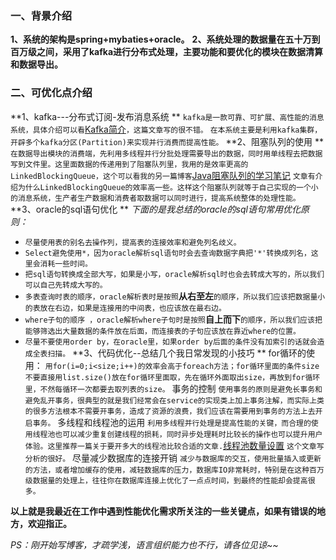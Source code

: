 ### 一、背景介绍
**1、系统的架构是spring+mybaties+oracle。**
**2、系统处理的数据量在五十万到百万级之间，采用了kafka进行分布式处理，主要功能和要优化的模块在数据清算和数据导出。**

### 二、可优化点介绍
**1、kafka---分布式订阅-发布消息系统 **
`kafka是一款可靠、可扩展、高性能的消息系统，具体介绍可以看`[Kafka简介](https://www.cnblogs.com/BYRans/p/6054930.html)`，这篇文章写的很不错。`
`在本系统主要是利用kafka集群，开辟多个kafka分区(Partition)来实现并行消费而提高性能。`
**2、阻塞队列的使用 **
`在数据导出模块的消费端，先利用多线程并行分批处理需要导出的数据，同时用单线程去把数据写到文件里。这里面数据的传递用到了阻塞队列里，我用的是效率更高的LinkedBlockingQueue，这个可以看我的另一篇博客`[Java阻塞队列的学习笔记](https://blog.csdn.net/peerless_fu/article/details/80663079) `文章有介绍为什么LinkedBlockingQueue的效率高一些。这样这个阻塞队列就等于自己实现的一个小的消息系统，生产者生产数据和消费者取数据可以同时进行，提高系统整体的处理性能。`
**3、oracle的sql语句优化 **
 *下面的是我总结的oracle的sql语句常用优化原则：*    
 - `尽量使用表的别名去操作列，提高表的连接效率和避免列名歧义。`
 - `Select避免使用*，因为oracle解析sql语句时会去查询数据字典把'*'转换成列名，这里会消耗一些时间。`
 -  `把sql语句转换成全部大写，如果是小写，oracle解析sql时也会去转成大写的，所以我们可以自己先转成大写的。`
 -  `多表查询时表的顺序，oracle解析表时是按照`**从右至左**`的顺序，所以我们应该把数据量小的表放在右边，如果是连接用的中间表，也应该放在最右边。`
 -  `where子句的顺序 ，oracle解析where子句时是按照`**自上而下**`的顺序，所以我们应该把能够筛选出大量数据的条件放在后面，而连接表的子句应该放在靠近where的位置。`
 - `尽量不要使用order by，在oracle里，如果order by后面的条件没有加索引的话就会造成全表扫描。`
 **3、代码优化--总结几个我日常发现的小技巧 **
 for循环的使用：
 `用for(i=0;i<size;i++)的效率会高于foreach方法；for循环里面的条件size不要直接用list.size()放在for循环里面取，先在循环外面取出size，再放到for循环里，不然每循环一次都要去取列表的size。`
 事务的控制
 `使用事务的原则是避免长事务和避免乱开事务，很典型的就是我们经常会在service的实现类上加上事务注解，而实际上类的很多方法根本不需要开事务，造成了资源的浪费，我们应该在需要用到事务的方法上去开启事务。`
 多线程和线程池的运用
 `利用多线程并行处理是提高性能的关键，而合理的使用线程池也可以减少重复创建线程的损耗，同时异步处理耗时比较长的操作也可以提升用户体验。这里推荐一篇关于要开多大的线程池比较合适的文章.`[线程池数量设置](https://blog.csdn.net/xiaozei523/article/details/58039622) `这个文章写分析的很好。`
 尽量减少数据库的连接开销
 `减少与数据库的交互，使用批量插入或更新的方法，或者增加缓存的使用，减轻数据库的压力，数据库IO非常耗时，特别是在这种百万级数据量的处理上，往往你在数据库连接上优化了一点点时间，到最终的性能却会提高很多。`

  **以上就是我最近在工作中遇到性能优化需求所关注的一些关键点，如果有错误的地方，欢迎指正。**
  
  *PS：刚开始写博客，才疏学浅，语言组织能力也不行，请各位见谅~~*
 
